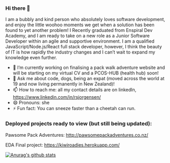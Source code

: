 ### Hi there 👋

I am a bubbly and kind person who absolutely loves software development, and enjoy the little woohoo moments we get when a solution has been found to yet another problem! I Recently graduated from Enspiral Dev Academy, and I am ready to take on a new role as a Junior Software Developer within an agile and supportive environment. I am a qualified JavaScript/Node.js/React full stack developer, however, I think the beauty of IT is how rapidly the industry changes and I can’t wait to expand my knowledge even further.

- 🔭 I’m currently working on finalising a pack walk adventure website and will be starting on my virtual CV and a PCOS-HUB (health hub) soon!
- 💬 Ask me about code, dogs, being an expat (moved across the world at 19 and now living permanently in New Zealand)! 
- 📫 How to reach me: all my contact details are on linkedIn, https://www.linkedin.com/in/rsjorgensen/
- 😄 Pronouns: she
- ⚡ Fun fact: You can sneeze faster than a cheetah can run. 

### Deployed projects ready to view (but still being updated):

Pawsome Pack Adventures: http://pawsomepackadventures.co.nz/

EDA Final project: https://kiwiroadies.herokuapp.com/

[![Anurag's github stats](https://github-readme-stats.vercel.app/api?username=RikkeSimone)](https://github.com/anuraghazra/github-readme-stats)
